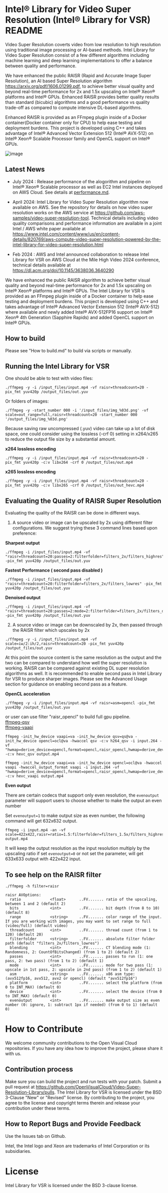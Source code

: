 # Intel® Library for Video Super Resolution (Intel® Library for VSR) README
Video Super Resolution coverts video from low resolution to high resolution using traditional image processing or AI-based methods. Intel Library for Video Super Resolution consist of a few different algorithms including machine learning and deep learning implementations to offer a balance between quality and performance.

We have enhanced the public RAISR (Rapid and Accurate Image Super Resolution), an AI based Super Resolution algorithm https://arxiv.org/pdf/1606.01299.pdf, to achieve better visual quality and beyond real-time performance for 2x and 1.5x upscaling on Intel® Xeon® platforms and Intel® GPUs. Enhanced RAISR provides better quality results than standard (bicubic) algorithms and a good performance vs quality trade-off as compared to compute intensive DL-based algorithms. 

Enhanced RAISR is provided as an FFmpeg plugin inside of a Docker container(Docker container only for CPU) to help ease testing and deployment burdens. This project is developed using C++ and takes advantage of Intel® Advanced Vector Extension 512 (Intel® AVX-512) on Intel® Xeon® Scalable Processor family and  OpenCL support on Intel® GPUs.

![image](https://github.com/user-attachments/assets/e28b52c2-67c7-44a9-a66f-df8b355735f9)

## Latest News 
- July 2024 : Release performance of the alogorithm and pipeline on Intel® Xeon® Scalable processor as well as EC2 Intel instances deployed on AWS Cloud. See details at [performance.md](./docs/performance.md).  

- April 2024: Intel Library for Video Super Resolution algorithm now available on AWS. See the repository for details on how video super resolution works on the AWS service at https://github.com/aws-samples/video-super-resolution-tool. Technical details including video quality comparisons and performance information are available in a joint Intel / AWS white paper available at https://www.intel.com/content/www/us/en/content-details/820769/aws-compute-video-super-resolution-powered-by-the-intel-library-for-video-super-resolution.html 

- Feb 2024 : AWS and Intel announced collaboration to release Intel Library for VSR on AWS Cloud at the Mile High Video 2024 conference, technical details available at  https://dl.acm.org/doi/10.1145/3638036.3640290  

We have enhanced the public RAISR algorithm to achieve better visual quality and beyond real-time performance for 2x and 1.5x upscaling on Intel® Xeon® platforms and Intel® GPUs. The Intel Library for VSR is provided as an FFmpeg plugin inside of a Docker container to help ease testing and deployment burdens. This project is developed using C++ and takes advantage of Intel® Advanced Vector Extension 512 (Intel® AVX-512) where available and newly added Intel® AVX-512FP16 support on Intel® Xeon® 4th Generation (Sapphire Rapids) and added OpenCL support on Intel® GPUs.

## How to build
Please see "How to build.md" to build via scripts or manually.

## Running the Intel Library for VSR 
One should be able to test with video files:
```
./ffmpeg -y -i /input_files/input.mp4 -vf raisr=threadcount=20 -pix_fmt yuv420p /output_files/out.yuv
```
Or folders of images:
```
./ffmpeg -y -start_number 000 -i '/input_files/img_%03d.png' -vf scale=out_range=full,raisr=threadcount=20 -start_number 000 '/output_files/img_%03d.png'
```
Because saving raw uncompressed (.yuv) video can take up a lot of disk space, one could consider using the lossless (-crf 0) setting in x264/x265 to reduce the output file size by a substantial amount.

**x264 lossless encoding**
```
./ffmpeg -y -i /input_files/input.mp4 -vf raisr=threadcount=20 -pix_fmt yuv420p -c:v libx264 -crf 0 /output_files/out.mp4
```
**x265 lossless encoding**
```
./ffmpeg -y -i /input_files/input.mp4 -vf raisr=threadcount=20 -pix_fmt yuv420p -c:v libx265 -crf 0 /output_files/out_hevc.mp4
```
## Evaluating the Quality of RAISR Super Resolution
Evaluating the quality of the RAISR can be done in different ways.
1. A source video or image can be upscaled by 2x using different filter configurations. We suggest trying these 3 command lines based upon preference:

**Sharpest output**
```
./ffmpeg -i /input_files/input.mp4 -vf "raisr=threadcount=20:passes=2:filterfolder=filters_2x/filters_highres" -pix_fmt yuv420p /output_files/out.yuv
```
**Fastest Performance ( second pass disabled )**
```
./ffmpeg -i /input_files/input.mp4 -vf "raisr=threadcount=20:filterfolder=filters_2x/filters_lowres" -pix_fmt yuv420p /output_files/out.yuv
```
**Denoised output**
```
./ffmpeg -i /input_files/input.mp4 -vf "raisr=threadcount=20:passes=2:mode=2:filterfolder=filters_2x/filters_denoise" -pix_fmt yuv420p /output_files/out.yuv
```
2. A source video or image can be downscaled by 2x, then passed through the RAISR filter which upscales by 2x
```
./ffmpeg -y -i /input_files/input.mp4 -vf scale=iw/2:ih/2,raisr=threadcount=20 -pix_fmt yuv420p /output_files/out.yuv
```
At this point the source content is the same resolution as the output and the two can be compared to understand how well the super resolution is working.  RAISR can be compared against existing DL super resolution algorithms as well.  It is recommended to enable second pass in Intel Library for VSR to produce sharper images.  Please see the Advanced Usage section for guidance on enabling second pass as a feature.

**OpenCL acceleration**
```
./ffmpeg -y -i /input_files/input.mp4 -vf raisr=asm=opencl -pix_fmt yuv420p /output_files/out.yuv
```
or user can use filter "raisr_opencl" to build full gpu pipeline. \
[ffmpeg-qsv](https://trac.ffmpeg.org/wiki/Hardware/QuickSync) \
[ffmpeg-vaapi](https://trac.ffmpeg.org/wiki/Hardware/VAAPI)
```
ffmpeg -init_hw_device vaapi=va -init_hw_device qsv=qs@va -init_hw_device opencl=ocl@va -hwaccel qsv -c:v h264_qsv -i input.264 -vf "hwmap=derive_device=opencl,format=opencl,raisr_opencl,hwmap=derive_device=qsv:reverse=1:extra_hw_frames=16" -c:v hevc_qsv output.mp4
```
```
ffmpeg -init_hw_device vaapi=va -init_hw_device opencl=ocl@va -hwaccel vaapi -hwaccel_output_format vaapi -i input.264 -vf "hwmap=derive_device=opencl,format=opencl,raisr_opencl,hwmap=derive_device=vaapi:reverse=1:extra_hw_frames=16" -c:v hevc_vaapi output.mp4
```

**Even output**

There are certain codecs that support only even resolution, the `evenoutput` parameter will support users to choose whether to make the output an even number

Set `evenoutput=1` to make output size as even number, the following command will get 632x632 output.
```
ffmpeg -i input.mp4 -an -vf scale=422x422,raisr=ratio=1.5:filterfolder=filters_1.5x/filters_highres:threadcount=1:evenoutput=1 output.mp4
```
It will keep the output resolution as the input resolution multiply by the upscaling ratio if set `evenoutput=0` or not set the parameter, will get 633x633 output with 422x422 input.

## To see help on the RAISR filter
`./ffmpeg -h filter=raisr`

    raisr AVOptions:
      ratio             <float>      ..FV....... ratio of the upscaling, between 1 and 2 (default 2)
      bits              <int>        ..FV....... bit depth (from 8 to 10) (default 8)
      range             <string>     ..FV....... color range of the input. If you are working with images, you may want to set range to full (video/full) (default video)
      threadcount       <int>        ..FV....... thread count (from 1 to 120) (default 20)
      filterfolder      <string>     ..FV....... absolute filter folder path (default "filters_2x/filters_lowres")
      blending          <int>        ..FV....... CT blending mode (1: Randomness, 2: CountOfBitsChanged) (from 1 to 2) (default 2)
      passes            <int>        ..FV....... passes to run (1: one pass, 2: two pass) (from 1 to 2) (default 1)
      mode              <int>        ..FV....... mode for two pass (1: upscale in 1st pass, 2: upscale in 2nd pass) (from 1 to 2) (default 1)
      asm               <string>     ..FV....... x86 asm type: (avx512fp16, avx512, avx2 or opencl) (default "avx512fp16")
      platform          <int>        ..FV....... select the platform (from 0 to INT_MAX) (default 0)
      device            <int>        ..FV....... select the device (from 0 to INT_MAX) (default 0)
      evenoutput        <int>        ..FV....... make output size as even number (0: ignore, 1: subtract 1px if needed) (from 0 to 1) (default 0)


# How to Contribute
We welcome community contributions to the Open Visual Cloud repositories. If you have any idea how to improve the project, please share it with us.

## Contribution process
Make sure you can build the project and run tests with your patch.
Submit a pull request at https://github.com/OpenVisualCloud/Video-Super-Resolution-Library/pulls.
The Intel Library for VSR is licensed under the BSD 3-Clause "New" or "Revised" license. By contributing to the project, you agree to the license and copyright terms therein and release your contribution under these terms.

## How to Report Bugs and Provide Feedback
Use the Issues tab on Github.

Intel, the Intel logo and Xeon are trademarks of Intel Corporation or its subsidiaries.

# License

Intel Library for VSR is licensed under the BSD 3-clause license.
